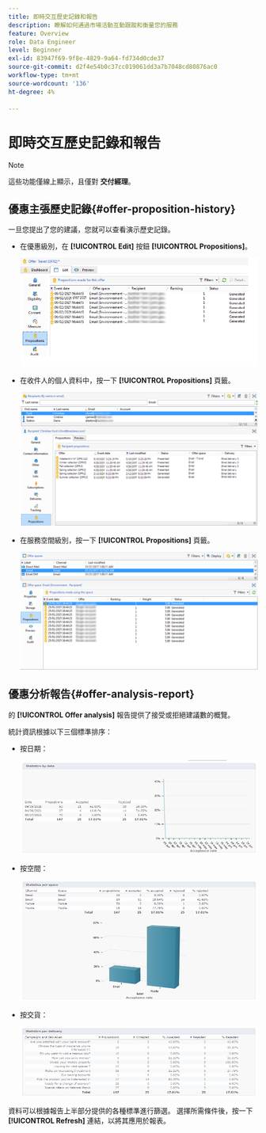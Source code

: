 ```yaml
---
title: 即時交互歷史記錄和報告
description: 瞭解如何通過市場活動互動跟蹤和衡量您的服務
feature: Overview
role: Data Engineer
level: Beginner
exl-id: 83947f69-9f8e-4829-9a64-fd734d0cde37
source-git-commit: d2f4e54b0c37cc019061dd3a7b7048cd80876ac0
workflow-type: tm+mt
source-wordcount: '136'
ht-degree: 4%

---
```


# 即時交互歷史記錄和報告

>[!NOTE]
>
>這些功能僅線上顯示，且僅對 **交付經理**。

## 優惠主張歷史記錄{#offer-proposition-history}

一旦您提出了您的建議，您就可以查看演示歷史記錄。

* 在優惠級別，在 **[!UICONTROL Edit]** 按鈕 **[!UICONTROL Propositions]**。

   ![](assets/offer_followup_006.png)

* 在收件人的個人資料中，按一下 **[!UICONTROL Propositions]** 頁籤。

   ![](assets/offer_followup_002.png)

* 在服務空間級別，按一下 **[!UICONTROL Propositions]** 頁籤。

   ![](assets/offer_space_prop_001_b.png)

## 優惠分析報告{#offer-analysis-report}

的 **[!UICONTROL Offer analysis]** 報告提供了接受或拒絕建議數的概覽。

統計資訊根據以下三個標準排序：

* 按日期：

   ![](assets/offer_report_perdate.png)

* 按空間：

   ![](assets/offer_report_perspaces.png)

* 按交貨：

   ![](assets/offer_report_perdeliveries.png)

資料可以根據報告上半部分提供的各種標準進行篩選。 選擇所需條件後，按一下 **[!UICONTROL Refresh]** 連結，以將其應用於報表。

